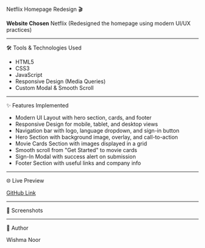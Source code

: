 Netflix Homepage Redesign 🎬

**Website Chosen**
Netflix (Redesigned the homepage using modern UI/UX practices)

---

 🛠 Tools & Technologies Used

- HTML5
- CSS3
- JavaScript 
- Responsive Design (Media Queries)
- Custom Modal & Smooth Scroll

---

✨ Features Implemented

-  Modern UI Layout with hero section, cards, and footer
-  Responsive Design for mobile, tablet, and desktop views
- Navigation bar with logo, language dropdown, and sign-in button
-  Hero Section with background image, overlay, and call-to-action
-  Movie Cards Section with images displayed in a grid
-  Smooth scroll from "Get Started" to movie cards
-  Sign-In Modal with success alert on submission
-  Footer Section with useful links and company info

---

 

 🌐 Live Preview

[GitHub Link](https://github.com/wishmanoor123/netflix-homepage)

---


📸 Screenshots 

> [Screenshot]: (homepage.png)

---

 👤 Author

Wishma Noor
